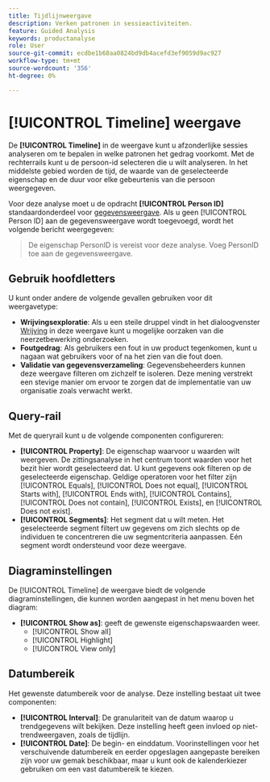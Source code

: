 ```yaml
---
title: Tijdlijnweergave
description: Verken patronen in sessieactiviteiten.
feature: Guided Analysis
keywords: productanalyse
role: User
source-git-commit: ecdbe1b68aa0824bd9db4acefd3ef9059d9ac927
workflow-type: tm+mt
source-wordcount: '356'
ht-degree: 0%

---
```


# [!UICONTROL Timeline] weergave

De **[!UICONTROL Timeline]** in de weergave kunt u afzonderlijke sessies analyseren om te bepalen in welke patronen het gedrag voorkomt. Met de rechterrails kunt u de persoon-id selecteren die u wilt analyseren. In het middelste gebied worden de tijd, de waarde van de geselecteerde eigenschap en de duur voor elke gebeurtenis van die persoon weergegeven.

Voor deze analyse moet u de opdracht **[!UICONTROL Person ID]** standaardonderdeel voor [gegevensweergave](/help/data-views/component-reference.md#optional). Als u geen [!UICONTROL Person ID] aan de gegevensweergave wordt toegevoegd, wordt het volgende bericht weergegeven:

> De eigenschap PersonID is vereist voor deze analyse. Voeg PersonID toe aan de gegevensweergave.

## Gebruik hoofdletters

U kunt onder andere de volgende gevallen gebruiken voor dit weergavetype:

* **Wrijvingsexploratie**: Als u een steile druppel vindt in het dialoogvenster [Wrijving](friction.md) in deze weergave kunt u mogelijke oorzaken van die neerzetbewerking onderzoeken.
* **Foutgedrag**: Als gebruikers een fout in uw product tegenkomen, kunt u nagaan wat gebruikers voor of na het zien van die fout doen.
* **Validatie van gegevensverzameling**: Gegevensbeheerders kunnen deze weergave filteren om zichzelf te isoleren. Deze mening verstrekt een stevige manier om ervoor te zorgen dat de implementatie van uw organisatie zoals verwacht werkt.

## Query-rail

Met de queryrail kunt u de volgende componenten configureren:

* **[!UICONTROL Property]**: De eigenschap waarvoor u waarden wilt weergeven. De zittingsanalyse in het centrum toont waarden voor het bezit hier wordt geselecteerd dat. U kunt gegevens ook filteren op de geselecteerde eigenschap. Geldige operatoren voor het filter zijn [!UICONTROL Equals], [!UICONTROL Does not equal], [!UICONTROL Starts with], [!UICONTROL Ends with], [!UICONTROL Contains], [!UICONTROL Does not contain], [!UICONTROL Exists], en [!UICONTROL Does not exist].
* **[!UICONTROL Segments]**: Het segment dat u wilt meten. Het geselecteerde segment filtert uw gegevens om zich slechts op de individuen te concentreren die uw segmentcriteria aanpassen. Eén segment wordt ondersteund voor deze weergave.

## Diagraminstellingen

De [!UICONTROL Timeline] de weergave biedt de volgende diagraminstellingen, die kunnen worden aangepast in het menu boven het diagram:

* **[!UICONTROL Show as]**: geeft de gewenste eigenschapswaarden weer.
   * [!UICONTROL Show all]
   * [!UICONTROL Highlight]
   * [!UICONTROL View only]

## Datumbereik

Het gewenste datumbereik voor de analyse. Deze instelling bestaat uit twee componenten:

* **[!UICONTROL Interval]**: De granulariteit van de datum waarop u trendgegevens wilt bekijken. Deze instelling heeft geen invloed op niet-trendweergaven, zoals de tijdlijn.
* **[!UICONTROL Date]**: De begin- en einddatum. Voorinstellingen voor het verschuivende datumbereik en eerder opgeslagen aangepaste bereiken zijn voor uw gemak beschikbaar, maar u kunt ook de kalenderkiezer gebruiken om een vast datumbereik te kiezen.

